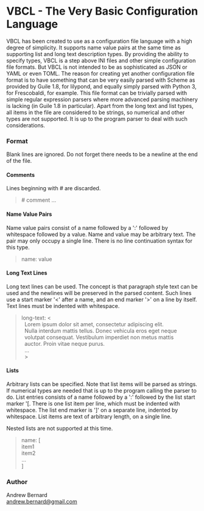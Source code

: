 

# VBCL - The Very Basic Configuration Language

VBCL has been created to use as a configuration file language with a high degree of simplicity. It supports name value pairs at the same time as supporting list and long text description types. By providing the ability to specify types, VBCL is a step above INI files and other simple configuration file formats. But VBCL is not intended to be as sophisticated as JSON or YAML or even TOML. The reason for creating yet another configuration file format is to have something that can be very easily parsed with Scheme as provided by Guile 1.8, for lilypond, and equally simply parsed with Python 3, for Frescobaldi, for example. This file format can be trivially parsed with simple regular expression parsers where more advanced parsing machinery is lacking (in Guile 1.8 in particular). Apart from the long text and list types, all items in the file are considered to be strings, so numerical and other types are not supported. It is up to the program parser to deal with such considerations.

### Format

Blank lines are ignored. Do not forget there needs to be a newline at the end of the file.

#### Comments
Lines beginning with # are discarded.

> \# comment ...

#### Name Value Pairs
Name value pairs consist of a name followed by a ':' followed by whitespace followed by a value. Name and value may be arbitrary text. The pair may only occupy a single line. There is no line continuation syntax for this type.

>name: value

#### Long Text Lines
Long text lines can be used. The concept is that paragraph style text can be used and the newlines will be preserved in the parsed content. Such lines use a start marker '<' after a name, and an end marker '>' on a line by itself. Text lines must be indented with whitespace.



>long-text: <  
&nbsp;&nbsp;Lorem ipsum dolor sit amet, consectetur adipiscing elit.  
&nbsp;&nbsp;Nulla interdum mattis tellus. Donec vehicula eros eget neque   
&nbsp;&nbsp;volutpat consequat. Vestibulum imperdiet non metus mattis  
&nbsp;&nbsp;auctor. Proin vitae neque purus.  
&nbsp;&nbsp;...  
&nbsp;&nbsp;>  

#### Lists
Arbitrary lists can be specified. Note that list items will be parsed as strings. If numerical types are needed that is up to the program calling the parser to do. List entries consists of a name followed by a ':' followed by the list start marker '[. There is one list item per line, which must be indented with whitespace. The list end marker is ']' on a separate line, indented by whitespace. List items are text of arbitrary length, on a single line.

Nested lists are not supported at this time.


>name: [  
 item1  
 item2  
 ...  
 ]

### Author
Andrew Bernard  
andrew.bernard@gmail.com
